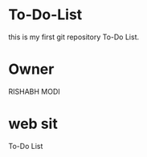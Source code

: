 # To-Do-List
this is my first git repository To-Do List.


# Owner
RISHABH MODI

# web sit
To-Do List
